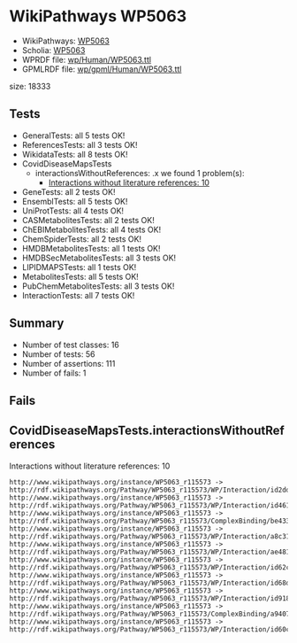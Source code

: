# WikiPathways WP5063

* WikiPathways: [WP5063](https://identifiers.org/wikipathways:WP5063)
* Scholia: [WP5063](https://scholia.toolforge.org/wikipathways/WP5063)
* WPRDF file: [wp/Human/WP5063.ttl](../wp/Human/WP5063.ttl)
* GPMLRDF file: [wp/gpml/Human/WP5063.ttl](../wp/gpml/Human/WP5063.ttl)

size: 18333
## Tests
* GeneralTests: all 5 tests OK!
* ReferencesTests: all 3 tests OK!
* WikidataTests: all 8 tests OK!
* CovidDiseaseMapsTests
    * interactionsWithoutReferences: .x we found 1 problem(s):
        * [Interactions without literature references: 10](#9701cce1)
* GeneTests: all 2 tests OK!
* EnsemblTests: all 5 tests OK!
* UniProtTests: all 4 tests OK!
* CASMetabolitesTests: all 2 tests OK!
* ChEBIMetabolitesTests: all 4 tests OK!
* ChemSpiderTests: all 2 tests OK!
* HMDBMetabolitesTests: all 1 tests OK!
* HMDBSecMetabolitesTests: all 3 tests OK!
* LIPIDMAPSTests: all 1 tests OK!
* MetabolitesTests: all 5 tests OK!
* PubChemMetabolitesTests: all 3 tests OK!
* InteractionTests: all 7 tests OK!


## Summary

* Number of test classes: 16
* Number of tests: 56
* Number of assertions: 111
* Number of fails: 1

## Fails

<a name="9701cce1" />

## CovidDiseaseMapsTests.interactionsWithoutReferences

Interactions without literature references: 10
```
http://www.wikipathways.org/instance/WP5063_r115573 -> http://rdf.wikipathways.org/Pathway/WP5063_r115573/WP/Interaction/id2dd693e9
http://www.wikipathways.org/instance/WP5063_r115573 -> http://rdf.wikipathways.org/Pathway/WP5063_r115573/WP/Interaction/id461fe58b
http://www.wikipathways.org/instance/WP5063_r115573 -> http://rdf.wikipathways.org/Pathway/WP5063_r115573/ComplexBinding/be433
http://www.wikipathways.org/instance/WP5063_r115573 -> http://rdf.wikipathways.org/Pathway/WP5063_r115573/WP/Interaction/a8c31
http://www.wikipathways.org/instance/WP5063_r115573 -> http://rdf.wikipathways.org/Pathway/WP5063_r115573/WP/Interaction/ae481
http://www.wikipathways.org/instance/WP5063_r115573 -> http://rdf.wikipathways.org/Pathway/WP5063_r115573/WP/Interaction/id62c8b91d
http://www.wikipathways.org/instance/WP5063_r115573 -> http://rdf.wikipathways.org/Pathway/WP5063_r115573/WP/Interaction/id68d6bd5c
http://www.wikipathways.org/instance/WP5063_r115573 -> http://rdf.wikipathways.org/Pathway/WP5063_r115573/WP/Interaction/id918fca0c
http://www.wikipathways.org/instance/WP5063_r115573 -> http://rdf.wikipathways.org/Pathway/WP5063_r115573/ComplexBinding/a9407
http://www.wikipathways.org/instance/WP5063_r115573 -> http://rdf.wikipathways.org/Pathway/WP5063_r115573/WP/Interaction/id60c4d9a9

```

